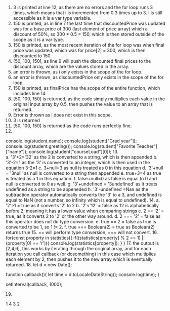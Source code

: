 1. 3 is printed at line 12, as there are no errors and the for loop runs 3 times, which means that i is incremented from 0 3 times up to 3. i is still accessible as it is a var type variable.
2. 150 is printed, as in line 7 the last time that discountedPrice was updated was for a base price of 300 (last element of price array) which a discount of 50%, so 300 * 0.5 = 150, which is then stored outside of the scope as it is a var type.
3. 150 is printed, as the most recent iteration of the for loop was when final price was updated, which was for price[2] = 300, which is then discounted to 150.
4. [50, 100, 150], as line 9 will push the discounted final prices to the discount array, which are the values stored in the array.
5. an error is thrown, as i only exists in the scope of the for loop.
6. an error is thrown, as discountedPrice only exists in the scope of the for loop.
7. 150 is printed, as finalPrice has the scope of the entire function, which includes line 14.
8. [50, 100, 150] is returned, as the code simply multiplies each value in the original input array by 0.5, then pushes the value to an array that is returned.
9. Error is thrown as i does not exist in this scope.
10. 3 is returned
11. [50, 100, 150] is returned as the code runs perfectly fine.
12. 
console.log(student.name);
console.log(student["Grad year"]);
console.log(student.greeting());
console.log(student["Favorite Teacher"]["name"]);
console.log(student["courseLoad"][0]);
13.  
    a. '3'+2='32' as the 2 is converted to a string, which is then appended
    b. '3'-2=1 as the '3' is converted to an integer, which is then used in the equation 3-2=1
    c. 3+null=3 as null is treated as 0 in this equation
    d. '3'+null = '3null' as null is converted to a string then appended
    e. true+3=4 as true is treated as a 1 in this equation.
    f. false+null=0 as false is equal to 0 and null is converted to 0 as well.
    g. '3'+undefined = '3undefined' as it treats undefined as a string to be appeneded
    h. '3'-undefined =Nan as the subtraction operator automatically converts the '3' to a 3, and undefined is equal to NaN (not a number, so infinity which is equal to undefined).
14. 
    a. '2'>1 = true as it converts '2' to 2
    b. '2'<'12' = false as 12 is alphabetically before 2, meaning it has a lower value when comparing strings
    c. 2 == '2' = true, as it converts 2 to '2' or the other way around.
    d. 2 === '2' = false as this operator does not do type conversion.
    e. true == 2 = false as true is converted to be 1, so 1 != 2.
    f. true === Boolean(2) = true as Boolean(2) returns true
15. == will perform type conversion, === will not convert.
16.  
for(const property in statistics){
    if((statistics[property] % 2 == 1) || (property[0] == 'r')){
        console.log(statistics[property]);
    }
}
17. the output is [2,4,6], this works by iterating through the original array, and for each iteration you call callback (or dosomething) in this case which multiplies each element by 2, then pushes it to the new array which is eventually returned.
18. 
let d = new Date();


function callback(){
    let time = d.toLocaleDateString();
    console.log(time);
}

setInterval(callback, 1000);

19. 
1
4
3
2
